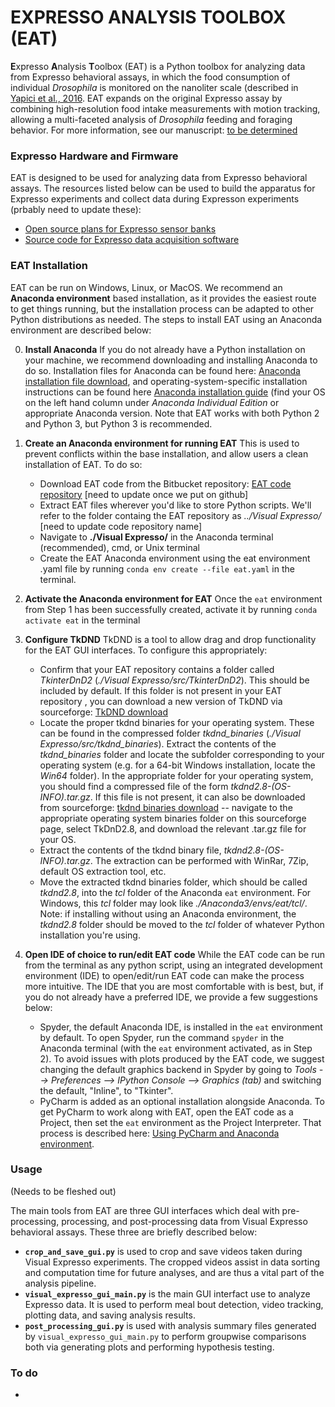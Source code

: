 # EXPRESSO ANALYSIS TOOLBOX (EAT) #

**E**xpresso **A**nalysis **T**oolbox (EAT) is a Python toolbox for analyzing data from Expresso behavioral assays, in which the food consumption of individual *Drosophila* is monitored on the nanoliter scale (described in [Yapici et al., 2016](https://doi.org/10.1016/j.cell.2016.02.061). EAT expands on the original Expresso assay by combining high-resolution food intake measurements with motion tracking, allowing a multi-faceted analysis of *Drosophila* feeding and foraging behavior. For more information, see our manuscript: [to be determined](http://yapicilab.com/research-projects.html) 

### Expresso Hardware and Firmware ###

EAT is designed to be used for analyzing data from Expresso behavioral assays. The resources listed below can be used to build the apparatus for Expresso experiments and collect data during Expresson experiments (prbably need to update these):
* [Open source plans for Expresso sensor banks](http://public.iorodeo.com/docs/expresso/hardware_design_files.html)
* [Source code for Expresso data acquisition software](http://public.iorodeo.com/docs/expresso/device_software.html)

### EAT Installation ###

EAT can be run on Windows, Linux, or MacOS. We recommend an **Anaconda environment** based installation, as it provides the easiest route to get things running, but the installation process can be adapted to other Python distributions as needed. The steps to install EAT using an Anaconda environment are described below:

0. **Install Anaconda** If you do not already have a Python installation on your machine, we recommend downloading and installing Anaconda to do so. Installation files for Anaconda can be found here: [Anaconda installation file download](https://www.anaconda.com/products/individual), and operating-system-specific installation instructions can be found here [Anaconda installation guide](https://docs.anaconda.com/anaconda/install/) (find your OS on the left hand column under *Anaconda Individual Edition* or appropriate Anaconda version. Note that EAT works with both Python 2 and Python 3, but Python 3 is recommended.

1. **Create an Anaconda environment for running EAT** This is used to prevent conflicts within the base installation, and allow users a clean installation of EAT. To do so:
	* Download EAT code from the Bitbucket repository: [EAT code repository](https://bitbucket.org/samcwhitehead/visual_expresso_gui/src/master/) [need to update once we put on github]
	* Extract EAT files wherever you'd like to store Python scripts. We'll refer to the folder containg the EAT repository as *../Visual Expresso/* [need to update code repository name]
	* Navigate to **./Visual Expresso/** in the Anaconda terminal (recommended), cmd, or Unix terminal
	* Create the EAT Anaconda environment using the eat environment .yaml file by running `conda env create --file eat.yaml` in the terminal. 

2. **Activate the Anaconda environment for EAT** Once the `eat` environment from Step 1 has been successfully created, activate it by running `conda activate eat` in the terminal

3. **Configure TkDND** TkDND is a tool to allow drag and drop functionality for the EAT GUI interfaces. To configure this appropriately:
	* Confirm that your EAT repository contains a folder called *TkinterDnD2* (*./Visual Expresso/src/TkinterDnD2*). This should be included by default. If this folder is not present in your EAT repository , you can download a new version of TkDND via sourceforge: [TkDND download](https://sourceforge.net/projects/tkdnd/)
	* Locate the proper tkdnd binaries for your operating system. These can be found in the compressed folder *tkdnd_binaries* (*./Visual Expresso/src/tkdnd_binaries*). Extract the contents of the *tkdnd_binaries* folder and locate the subfolder corresponding to your operating system (e.g. for a 64-bit Windows installation, locate the *Win64* folder). In the appropriate folder for your operating system, you should find a compressed file of the form *tkdnd2.8-(OS-INFO).tar.gz*. If this file is not present, it can also be downloaded from sourceforge: [tkdnd binaries download](https://sourceforge.net/projects/tkdnd/files/) -- navigate to the appropriate operating system binaries folder on this sourceforge page, select TkDnD2.8, and download the relevant .tar.gz file for your OS.
	* Extract the contents of the tkdnd binary file, *tkdnd2.8-(OS-INFO).tar.gz*. The extraction can be performed with WinRar, 7Zip, default OS extraction tool, etc.
	* Move the extracted tkdnd binaries folder, which should be called *tkdnd2.8*, into the *tcl* folder of the Anaconda `eat` environment. For Windows, this *tcl* folder may look like *./Anaconda3/envs/eat/tcl/*. Note: if installing without using an Anaconda environment, the *tkdnd2.8* folder should be moved to the *tcl* folder of whatever Python installation you're using.

4. **Open IDE of choice to run/edit EAT code** While the EAT code can be run from the terminal as any python script, using an integrated development environment (IDE) to open/edit/run EAT code can make the process more intuitive. The IDE that you are most comfortable with is best, but, if you do not already have a preferred IDE, we provide a few suggestions below:
	* Spyder, the default Anaconda IDE, is installed in the `eat` environment by default. To open Spyder, run the command `spyder` in the Anaconda terminal (with the `eat` environment activated, as in Step 2). To avoid issues with plots produced by the EAT code, we suggest changing the default graphics backend in Spyder by going to *Tools --> Preferences --> IPython Console --> Graphics (tab)* and switching the default, "Inline", to "Tkinter".
	* PyCharm is added as an optional installation alongside Anaconda. To get PyCharm to work along with EAT, open the EAT code as a Project, then set the `eat` environment as the Project Interpreter. That process is described here: [Using PyCharm and Anaconda environment](https://docs.anaconda.com/anaconda/user-guide/tasks/pycharm/).
	
### Usage ###
(Needs to be fleshed out)

The main tools from EAT are three GUI interfaces which deal with pre-processing, processing, and post-processing data from Visual Expresso behavioral assays. These three are briefly described below:

* **`crop_and_save_gui.py`** is used to crop and save videos taken during Visual Expresso experiments. The cropped videos assist in data sorting and computation time for future analyses, and are thus a vital part of the analysis pipeline.
* **`visual_expresso_gui_main.py`** is the main GUI interfact use to analyze Expresso data. It is used to perform meal bout detection, video tracking, plotting data, and saving analysis results.
* **`post_processing_gui.py`** is used with analysis summary files generated by `visual_expresso_gui_main.py` to perform groupwise comparisons both via generating plots and performing hypothesis testing.

### To do ###
*